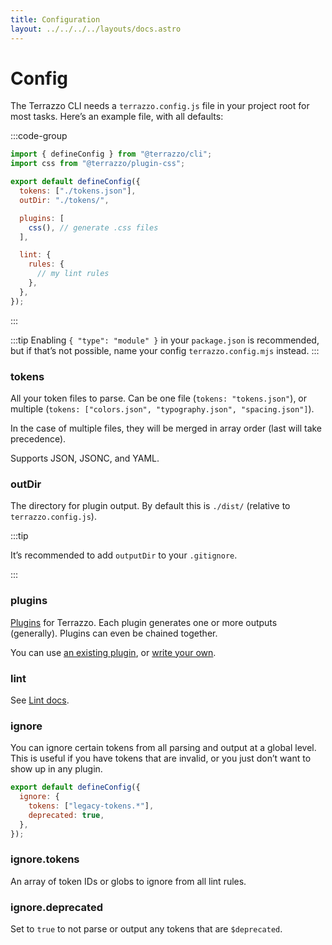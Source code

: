 ```yaml
---
title: Configuration
layout: ../../../../layouts/docs.astro
---
```


# Config

The Terrazzo CLI needs a `terrazzo.config.js` file in your project root for most tasks. Here’s an example file, with all defaults:

:::code-group

```js [terrazzo.config.js]
import { defineConfig } from "@terrazzo/cli";
import css from "@terrazzo/plugin-css";

export default defineConfig({
  tokens: ["./tokens.json"],
  outDir: "./tokens/",

  plugins: [
    css(), // generate .css files
  ],

  lint: {
    rules: {
      // my lint rules
    },
  },
});
```

:::

:::tip
Enabling `{ "type": "module" }` in your `package.json` is recommended, but if that’s not possible, name your config `terrazzo.config.mjs` instead.
:::

### tokens

All your token files to parse. Can be one file (`tokens: "tokens.json"`), or multiple (`tokens: ["colors.json", "typography.json", "spacing.json"]`).

In the case of multiple files, they will be merged in array order (last will take precedence).

Supports JSON, JSONC, and YAML.

### outDir

The directory for plugin output. By default this is `./dist/` (relative to `terrazzo.config.js`).

:::tip

It’s recommended to add `outputDir` to your `.gitignore`.

:::

### plugins

[Plugins](/docs/cli/integrations) for Terrazzo. Each plugin generates one or more outputs (generally). Plugins can even be chained together.

You can use [an existing plugin](/docs/cli/integrations), or [write your own](/docs/cli/api/plugin-development).

### lint

See [Lint docs](/docs/cli/lint).

### ignore

You can ignore certain tokens from all parsing and output at a global level. This is useful if you have tokens that are invalid, or you just don’t want to show up in any plugin.

```js
export default defineConfig({
  ignore: {
    tokens: ["legacy-tokens.*"],
    deprecated: true,
  },
});
```

### ignore.tokens

An array of token IDs or globs to ignore from all lint rules.

### ignore.deprecated

Set to `true` to not parse or output any tokens that are `$deprecated`.
